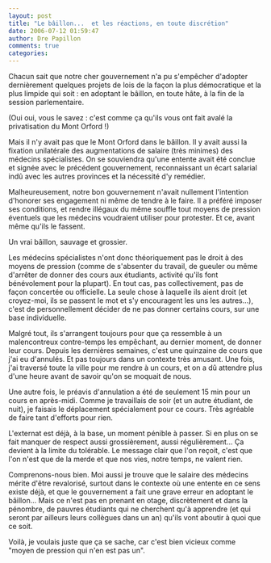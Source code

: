 ```yaml
---
layout: post
title: "Le bâillon...  et les réactions, en toute discrétion"
date: 2006-07-12 01:59:47
author: Dre Papillon
comments: true
categories: 
---
```



Chacun sait que notre cher gouvernement n'a pu s'empêcher d'adopter dernièrement quelques projets de lois de la façon la plus démocratique et la plus limpide qui soit : en adoptant le bâillon, en toute hâte, à la fin de la session parlementaire.

(Oui oui, vous le savez : c'est comme ça qu'ils vous ont fait avalé la privatisation du Mont Orford !)

Mais il n'y avait pas que le Mont Orford dans le bâillon.  Il y avait aussi la fixation unilatérale des augmentations de salaire (très minimes) des médecins spécialistes.  On se souviendra qu'une entente avait été conclue et signée avec le précédent gouvernement, reconnaissant un écart salarial indû avec les autres provinces et la nécessité d'y remédier.

Malheureusement, notre bon gouvernement n'avait nullement l'intention d'honorer ses engagement ni même de tendre à le faire.  Il a préféré imposer ses conditions, et rendre illégaux du même souffle tout moyens de pression éventuels que les médecins voudraient utiliser pour protester.  Et ce, avant même qu'ils le fassent.

Un vrai bâillon, sauvage et grossier.

Les médecins spécialistes n'ont donc théoriquement pas le droit à des moyens de pression (comme de s'absenter du travail, de gueuler ou même d'arrêter de donner des cours aux étudiants, activité qu'ils font bénévolement pour la plupart).  En tout cas, pas collectivement, pas de façon concertée ou officielle.  La seule chose à laquelle ils aient droit (et croyez-moi, ils se passent le mot et s'y encouragent les uns les autres...), c'est de personnellement décider de ne pas donner certains cours, sur une base individuelle.

Malgré tout, ils s'arrangent toujours pour que ça ressemble à un malencontreux contre-temps les empêchant, au dernier moment, de donner leur cours.  Depuis les dernières semaines, c'est une quinzaine de cours que j'ai eu d'annulés.  Et pas toujours dans un contexte très amusant.  Une fois, j'ai traversé toute la ville pour me rendre à un cours, et on a dû attendre plus d'une heure avant de savoir qu'on se moquait de nous.

Une autre fois, le préavis d'annulation a été de seulement 15 min pour un cours en après-midi.  Comme je travaillais de soir (et un autre étudiant, de nuit), je faisais le déplacement spécialement pour ce cours.  Très agréable de faire tant d'efforts pour rien.

L'externat est déjà, à la base, un moment pénible à passer.  Si en plus on se fait manquer de respect aussi grossièrement, aussi régulièrement...  Ça devient à la limite du tolérable.  Le message clair que l'on reçoit, c'est que l'on n'est que de la merde et que nos vies, notre temps, ne valent rien.

Comprenons-nous bien.  Moi aussi je trouve que le salaire des médecins mérite d'être revalorisé, surtout dans le contexte où une entente en ce sens existe déjà, et que le gouvernement a fait une grave erreur en adoptant le bâillon...  Mais ce n'est pas en prenant en otage, discrètement et dans la pénombre, de pauvres étudiants qui ne cherchent qu'à apprendre (et qui seront par ailleurs leurs collègues dans un an) qu'ils vont aboutir à quoi que ce soit.

Voilà, je voulais juste que ça se sache, car c'est bien vicieux comme "moyen de pression qui n'en est pas un".